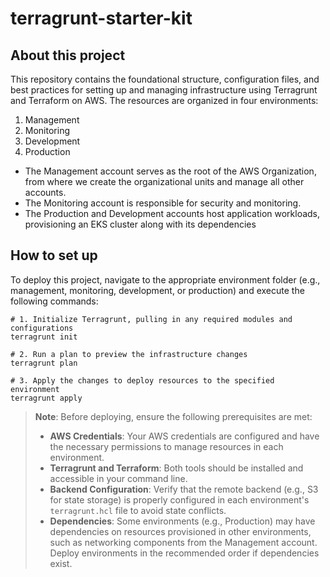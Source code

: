 # terragrunt-starter-kit

## About this project

This repository contains the foundational structure, configuration files, and best practices for setting up and managing infrastructure using Terragrunt and Terraform on AWS. The resources are organized in four environments: 

  1. Management
  2. Monitoring
  3. Development
  4. Production

- The Management account serves as the root of the AWS Organization, from where we create the organizational units and manage all other accounts. 
- The Monitoring account is responsible for security and monitoring.
- The Production and Development accounts host application workloads, provisioning an EKS cluster along with its dependencies

## How to set up

To deploy this project, navigate to the appropriate environment folder (e.g., management, monitoring, development, or production) and execute the following commands:

```
# 1. Initialize Terragrunt, pulling in any required modules and configurations
terragrunt init

# 2. Run a plan to preview the infrastructure changes
terragrunt plan

# 3. Apply the changes to deploy resources to the specified environment
terragrunt apply
```


> **Note**: Before deploying, ensure the following prerequisites are met:
>
> - **AWS Credentials**: Your AWS credentials are configured and have the necessary permissions to manage resources in each environment.
> - **Terragrunt and Terraform**: Both tools should be installed and accessible in your command line.
> - **Backend Configuration**: Verify that the remote backend (e.g., S3 for state storage) is properly configured in each environment's `terragrunt.hcl` file to avoid state conflicts.
> - **Dependencies**: Some environments (e.g., Production) may have dependencies on resources provisioned in other environments, such as networking components from the Management account. Deploy environments in the recommended order if dependencies exist.
